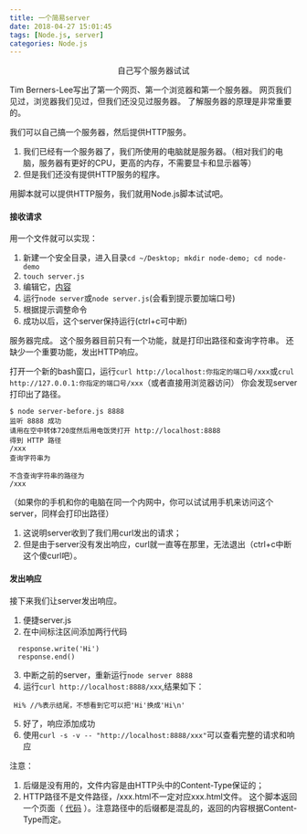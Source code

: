 ```yaml
---
title: 一个简易server
date: 2018-04-27 15:01:45
tags: [Node.js, server]
categories: Node.js
---
```

<center>自己写个服务器试试</center>
<!-- more -->

Tim Berners-Lee写出了第一个网页、第一个浏览器和第一个服务器。
网页我们见过，浏览器我们见过，但我们还没见过服务器。
了解服务器的原理是非常重要的。

我们可以自己搞一个服务器，然后提供HTTP服务。
1. 我们已经有一个服务器了，我们所使用的电脑就是服务器。（相对我们的电脑，服务器有更好的CPU，更高的内存，不需要显卡和显示器等）
2. 但是我们还没有提供HTTP服务的程序。

用脚本就可以提供HTTP服务，我们就用Node.js脚本试试吧。

#### 接收请求
用一个文件就可以实现：
1. 新建一个安全目录，进入目录`cd ~/Desktop; mkdir node-demo; cd node-demo`
2. `touch server.js`
3. 编辑它，[内容](https://github.com/Luke19950111/node-demo/blob/master/server-before.js)
4. 运行`node server`或`node server.js`(会看到提示要加端口号)
5. 根据提示调整命令
6. 成功以后，这个server保持运行(ctrl+c可中断)

服务器完成。
这个服务器目前只有一个功能，就是打印出路径和查询字符串。
还缺少一个重要功能，发出HTTP响应。

打开一个新的bash窗口，运行`curl http://localhost:你指定的端口号/xxx`或`crul http://127.0.0.1:你指定的端口号/xxx`（或者直接用浏览器访问）
你会发现server打印出了路径。
```
$ node server-before.js 8888
监听 8888 成功
请用在空中转体720度然后用电饭煲打开 http://localhost:8888
得到 HTTP 路径
/xxx
查询字符串为

不含查询字符串的路径为
/xxx

```
（如果你的手机和你的电脑在同一个内网中，你可以试试用手机来访问这个server，同样会打印出路径）

1. 这说明server收到了我们用curl发出的请求；
2. 但是由于server没有发出响应，curl就一直等在那里，无法退出（ctrl+c中断这个傻curl吧）。

#### 发出响应
接下来我们让server发出响应。
1. 便捷server.js
2. 在中间标注区间添加两行代码
```
  response.write('Hi')
  response.end()
```
3. 中断之前的server，重新运行`node server 8888`
4. 运行`curl http://localhost:8888/xxx`,结果如下：
```
 Hi% //%表示结尾，不想看到它可以把'Hi'换成'Hi\n'
```
5. 好了，响应添加成功
6. 使用`curl -s -v -- "http://localhost:8888/xxx"`可以查看完整的请求和响应

注意：
1. 后缀是没有用的，文件内容是由HTTP头中的Content-Type保证的；
2. HTTP路径不是文件路径，/xxx.html不一定对应xxx.html文件。
这个脚本返回一个页面（ [代码](https://github.com/Luke19950111/node-demo/blob/master/server.js) ）。注意路径中的后缀都是混乱的，返回的内容根据Content-Type而定。
